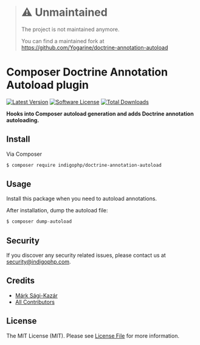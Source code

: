> # ⚠ Unmaintained
> The project is not maintained anymore.
>
> You can find a maintained fork at https://github.com/Yogarine/doctrine-annotation-autoload

# Composer Doctrine Annotation Autoload plugin

[![Latest Version](https://img.shields.io/github/release/indigophp/doctrine-annotation-autoload.svg?style=flat-square)](https://github.com/indigophp/doctrine-annotation-autoload/releases)
[![Software License](https://img.shields.io/badge/license-MIT-brightgreen.svg?style=flat-square)](LICENSE)
[![Total Downloads](https://img.shields.io/packagist/dt/indigophp/doctrine-annotation-autoload.svg?style=flat-square)](https://packagist.org/packages/indigophp/doctrine-annotation-autoload)

**Hooks into Composer autoload generation and adds Doctrine annotation autoloading.**


## Install

Via Composer

``` bash
$ composer require indigophp/doctrine-annotation-autoload
```


## Usage

Install this package when you need to autoload annotations.

After installation, dump the autoload file:

``` php
$ composer dump-autoload
```


## Security

If you discover any security related issues, please contact us at [security@indigophp.com](mailto:security@indigophp.com).


## Credits

- [Márk Sági-Kazár](https://github.com/sagikazarmark)
- [All Contributors](https://github.com/indigophp/doctrine-annotation-autoload/contributors)


## License

The MIT License (MIT). Please see [License File](LICENSE) for more information.
